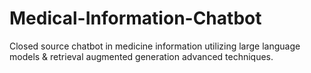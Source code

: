# Medical-Information-Chatbot
Closed source chatbot in medicine information utilizing large language models &amp; retrieval augmented generation advanced techniques.
